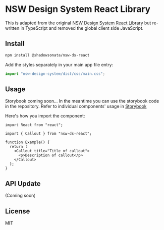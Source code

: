 # NSW Design System React Library

This is adapted from the original [NSW Design System React Library](https://github.com/digitalnsw/nsw-design-system-react) but re-written in TypeScript and removed the global client side JavaScript.

## Install

```bash
npm install @shadowsonata/nsw-ds-react
```

Add the styles separately in your main app file entry:

```js
import "nsw-design-system/dist/css/main.css";
```

## Usage

Storybook coming soon... In the meantime you can use the storybook code in the repository.
Refer to individual components' usage in [Storybook](https://digitalnsw.github.io/nsw-design-system-react)

Here's how you import the component:

```tsx
import React from "react";

import { Callout } from "nsw-ds-react";

function Example() {
  return (
    <Callout title="Title of callout">
      <p>Description of callout</p>
    </Callout>
  );
}
```

## API Update

(Coming soon)

## License

MIT
